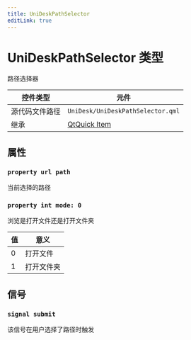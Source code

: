 ```yaml
---
title: UniDeskPathSelector
editLink: true
---
```

# UniDeskPathSelector 类型
路径选择器

| 控件类型    | 元件                                                             |
| ------- | -------------------------------------------------------------- |
| 源代码文件路径 | `UniDesk/UniDeskPathSelector.qml`                              |
| 继承      | [QtQuick Item](https://doc.qt.io/qt-6.8/qml-qtquick-item.html) |
## 属性
### `property url path`
当前选择的路径
### `property int mode: 0`

浏览是打开文件还是打开文件夹

| 值   | 意义    |
| --- | ----- |
| 0   | 打开文件  |
| 1   | 打开文件夹 |

## 信号
### `signal submit`
该信号在用户选择了路径时触发